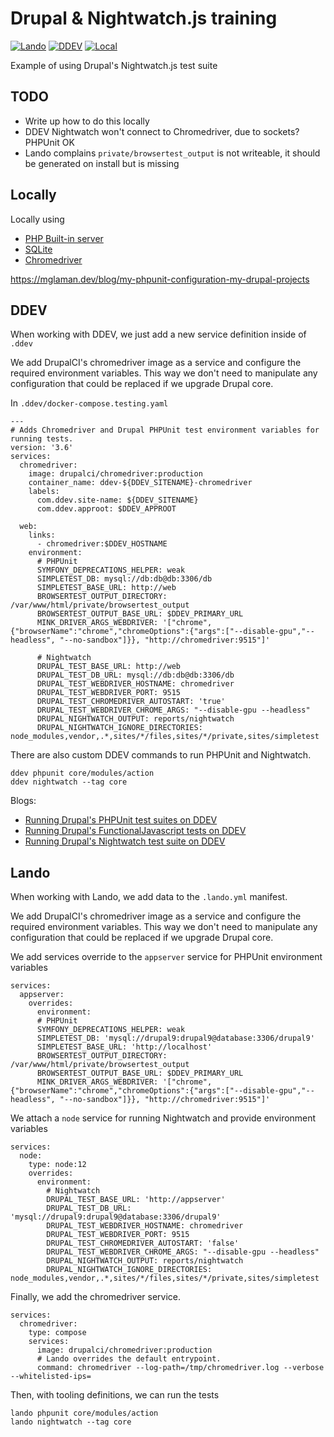 # Drupal & Nightwatch.js training

[![Lando](https://github.com/bluehorndigital/drupal-testing-workshop/actions/workflows/lando.yml/badge.svg)](https://github.com/bluehorndigital/drupal-testing-workshop/actions/workflows/lando.yml) [![DDEV](https://github.com/bluehorndigital/drupal-testing-workshop/actions/workflows/ddev.yml/badge.svg)](https://github.com/bluehorndigital/drupal-testing-workshop/actions/workflows/ddev.yml) [![Local](https://github.com/bluehorndigital/drupal-testing-workshop/actions/workflows/local.yml/badge.svg)](https://github.com/bluehorndigital/drupal-testing-workshop/actions/workflows/local.yml)

Example of using Drupal's Nightwatch.js test suite

## TODO

* Write up how to do this locally
* DDEV Nightwatch won't connect to Chromedriver, due to sockets? PHPUnit OK
* Lando complains `private/browsertest_output` is not writeable, it should be generated on install but is missing

## Locally

Locally using

* [PHP Built-in server](https://www.php.net/manual/en/features.commandline.webserver.php)
* [SQLite](https://sqlite.org/index.html)
* [Chromedriver](https://chromedriver.chromium.org/)

https://mglaman.dev/blog/my-phpunit-configuration-my-drupal-projects

## DDEV

When working with DDEV, we just add a new service definition inside of `.ddev`

We add DrupalCI's chromedriver image as a service and configure the required
environment variables. This way we don't need to manipulate any configuration
that could be replaced if we upgrade Drupal core.

In `.ddev/docker-compose.testing.yaml`

```
---
# Adds Chromedriver and Drupal PHPUnit test environment variables for running tests.
version: '3.6'
services:
  chromedriver:
    image: drupalci/chromedriver:production
    container_name: ddev-${DDEV_SITENAME}-chromedriver
    labels:
      com.ddev.site-name: ${DDEV_SITENAME}
      com.ddev.approot: $DDEV_APPROOT

  web:
    links:
      - chromedriver:$DDEV_HOSTNAME
    environment:
      # PHPUnit
      SYMFONY_DEPRECATIONS_HELPER: weak
      SIMPLETEST_DB: mysql://db:db@db:3306/db
      SIMPLETEST_BASE_URL: http://web
      BROWSERTEST_OUTPUT_DIRECTORY: /var/www/html/private/browsertest_output
      BROWSERTEST_OUTPUT_BASE_URL: $DDEV_PRIMARY_URL
      MINK_DRIVER_ARGS_WEBDRIVER: '["chrome", {"browserName":"chrome","chromeOptions":{"args":["--disable-gpu","--headless", "--no-sandbox"]}}, "http://chromedriver:9515"]'

      # Nightwatch
      DRUPAL_TEST_BASE_URL: http://web
      DRUPAL_TEST_DB_URL: mysql://db:db@db:3306/db
      DRUPAL_TEST_WEBDRIVER_HOSTNAME: chromedriver
      DRUPAL_TEST_WEBDRIVER_PORT: 9515
      DRUPAL_TEST_CHROMEDRIVER_AUTOSTART: 'true'
      DRUPAL_TEST_WEBDRIVER_CHROME_ARGS: "--disable-gpu --headless"
      DRUPAL_NIGHTWATCH_OUTPUT: reports/nightwatch
      DRUPAL_NIGHTWATCH_IGNORE_DIRECTORIES: node_modules,vendor,.*,sites/*/files,sites/*/private,sites/simpletest
```

There are also custom DDEV commands to run PHPUnit and Nightwatch.

```
ddev phpunit core/modules/action
ddev nightwatch --tag core
```

Blogs:

* [Running Drupal's PHPUnit test suites on DDEV](https://mglaman.dev/blog/running-drupals-phpunit-test-suites-ddev)
* [Running Drupal's FunctionalJavascript tests on DDEV](https://mglaman.dev/blog/running-drupals-functionaljavascript-tests-ddev)
* [Running Drupal's Nightwatch test suite on DDEV](https://mglaman.dev/blog/running-drupals-nightwatch-test-suite-ddev)

## Lando

When working with Lando, we add data to the `.lando.yml` manifest.

We add DrupalCI's chromedriver image as a service and configure the required
environment variables. This way we don't need to manipulate any configuration
that could be replaced if we upgrade Drupal core.

We add services override to the `appserver` service for PHPUnit environment variables

```
services:
  appserver:
    overrides:
      environment:
      # PHPUnit
      SYMFONY_DEPRECATIONS_HELPER: weak
      SIMPLETEST_DB: 'mysql://drupal9:drupal9@database:3306/drupal9'
      SIMPLETEST_BASE_URL: 'http://localhost'
      BROWSERTEST_OUTPUT_DIRECTORY: /var/www/html/private/browsertest_output
      BROWSERTEST_OUTPUT_BASE_URL: $DDEV_PRIMARY_URL
      MINK_DRIVER_ARGS_WEBDRIVER: '["chrome", {"browserName":"chrome","chromeOptions":{"args":["--disable-gpu","--headless", "--no-sandbox"]}}, "http://chromedriver:9515"]'
```

We attach a `node` service for running Nightwatch and provide environment variables

```
services:
  node:
    type: node:12
    overrides:
      environment:
        # Nightwatch
        DRUPAL_TEST_BASE_URL: 'http://appserver'
        DRUPAL_TEST_DB_URL: 'mysql://drupal9:drupal9@database:3306/drupal9'
        DRUPAL_TEST_WEBDRIVER_HOSTNAME: chromedriver
        DRUPAL_TEST_WEBDRIVER_PORT: 9515
        DRUPAL_TEST_CHROMEDRIVER_AUTOSTART: 'false'
        DRUPAL_TEST_WEBDRIVER_CHROME_ARGS: "--disable-gpu --headless"
        DRUPAL_NIGHTWATCH_OUTPUT: reports/nightwatch
        DRUPAL_NIGHTWATCH_IGNORE_DIRECTORIES: node_modules,vendor,.*,sites/*/files,sites/*/private,sites/simpletest
```

Finally, we add the chromedriver service.

```
services:
  chromedriver:
    type: compose
    services:
      image: drupalci/chromedriver:production
      # Lando overrides the default entrypoint.
      command: chromedriver --log-path=/tmp/chromedriver.log --verbose --whitelisted-ips=
```

Then, with tooling definitions, we can run the tests

```
lando phpunit core/modules/action
lando nightwatch --tag core
```
